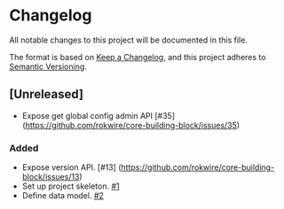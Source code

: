 # Changelog
All notable changes to this project will be documented in this file.

The format is based on [Keep a Changelog](https://keepachangelog.com/en/1.0.0/),
and this project adheres to [Semantic Versioning](https://semver.org/spec/v2.0.0.html).

## [Unreleased]
- Expose get global config admin API [#35] (https://github.com/rokwire/core-building-block/issues/35)
### Added
- Expose version API. [#13] (https://github.com/rokwire/core-building-block/issues/13)
- Set up project skeleton. [#1](https://github.com/rokwire/core-building-block/issues/1)
- Define data model. [#2](https://github.com/rokwire/core-building-block/issues/2)

